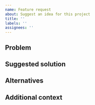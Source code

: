 ```yaml
---
name: Feature request
about: Suggest an idea for this project
title: ''
labels: ''
assignees: ''
---
```


## Problem

<!-- A clear and concise description of what the problem is. Ex. I'm always frustrated when [...] -->

## Suggested solution

<!-- A clear and concise description of what you want to happen. -->

## Alternatives

<!-- A clear and concise description of any alternative solutions or features you've considered. -->

## Additional context

<!-- Add any other context or screenshots about the feature request here. -->